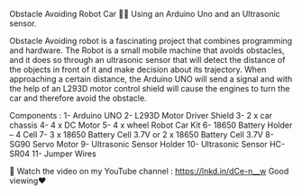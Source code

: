 Obstacle Avoiding Robot Car 🚗🚨
Using an Arduino Uno and an Ultrasonic sensor.

Obstacle Avoiding robot is a fascinating project that combines programming and hardware. 
The Robot is a small mobile machine that avoids obstacles, and it does so through an ultrasonic sensor that will detect the distance of the objects in front of it and make decision about its trajectory. 
When approaching a certain distance, the Arduino UNO will send a signal and with the help of an L293D motor control shield will cause the engines to turn the car and therefore avoid the obstacle. 

Components :
1- Arduino UNO 
2- L293D Motor Driver Shield 
3- 2 x car chassis 
4- 4 x DC Motor 
5- 4 x wheel Robot Car Kit 
6- 18650 Battery Holder – 4 Cell 
7- 3 x 18650 Battery Cell 3.7V or 2 x 18650 Battery Cell 3.7V
8- SG90 Servo Motor 
9- Ultrasonic Sensor Holder 
10- Ultrasonic Sensor HC-SR04 
11- Jumper Wires

🔗 Watch the video on my YouTube channel :
https://lnkd.in/dCe-n__w
Good viewing♥️
